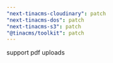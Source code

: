 ```yaml
---
"next-tinacms-cloudinary": patch
"next-tinacms-dos": patch
"next-tinacms-s3": patch
"@tinacms/toolkit": patch
---
```


support pdf uploads
